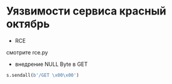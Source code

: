 # Уязвимости сервиса красный октябрь

- RCE 

смотрите rce.py

- внедрение NULL Byte в GET

```python
s.sendall(b'/GET \x00\x00')
